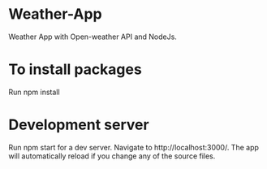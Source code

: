 # Weather-App
Weather App with Open-weather API and NodeJs. 

# To install packages
Run npm install

# Development server
Run npm start for a dev server. Navigate to http://localhost:3000/. The app will automatically reload if you change any of the source files.
